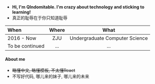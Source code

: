 
- **Hi, I'm QIndomitable. I'm crazy about technology and sticking to learning!**
- 真正的耻辱在于你只知道耻辱

| When | Where | What|
|:----------|:---------:|:---------:|
|2016 - Now| ZJU | Undergraduate Computer Science|
|To be continued|...|...|

#### About me
- ~~略懂中文, 略懂模板, 不太懂React~~
- 不写好代码, 哪儿来的妹子, 哪儿来的未来